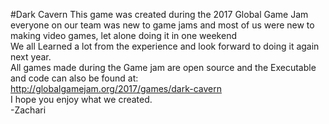 #Dark Cavern
This game was created during the 2017 Global Game Jam  
everyone on our team was new to game jams and most of us were new to making video games, let alone doing it in one weekend  
We all Learned a lot from the experience and look forward to doing it again next year.  
All games made during the Game jam are open source and the Executable and code can also be found at:  
http://globalgamejam.org/2017/games/dark-cavern  
I hope you enjoy what we created.  
-Zachari  
